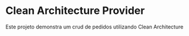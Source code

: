 # Clean Architecture Provider

Este projeto demonstra um crud de pedidos utilizando Clean Architecture

